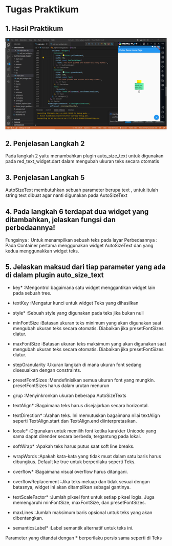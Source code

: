 # Tugas Praktikum

## 1. Hasil Praktikum
![SS Tugas Praktikum](images/SS_Praktikum.PNG)

## 2. Penjelasan Langkah 2
Pada langkah 2 yaitu menambahkan plugin auto_size_text untuk digunakan pada red_text_widget.dart dalam mengubah ukuran teks secara otomatis

## 3. Penjelasan Langkah 5
AutoSizeText membutuhkan sebuah parameter berupa text , untuk itulah string text dibuat agar nanti digunakan pada AutoSizeText 

## 4. Pada langkah 6 terdapat dua widget yang ditambahkan, jelaskan fungsi dan perbedaannya!

Fungsinya : Untuk menampilkan sebuah teks pada layar
Perbedaannya : Pada Container pertama menggunakan widget AutoSizeText dan yang kedua menggunakkan widget teks. 

## 5. Jelaskan maksud dari tiap parameter yang ada di dalam plugin auto_size_text
- key*        :Mengontrol bagaimana satu widget menggantikan widget lain pada sebuah tree.
- textKey     :Mengatur kunci untuk widget Teks yang dihasilkan
- style*      :Sebuah style yang digunakan pada teks jika bukan null
- minFontSize  :Batasan ukuran teks minimum yang akan digunakan saat mengubah ukuran teks secara otomatis. Diabaikan jika presetFontSizes diatur.

- maxFontSize  :Batasan ukuran teks maksimum yang akan digunakan saat mengubah ukuran teks secara otomatis. Diabaikan jika presetFontSizes diatur.

- stepGranularity :Ukuran langkah di mana ukuran font sedang disesuaikan dengan constraints.
- presetFontSizes :Mendefinisikan semua ukuran font yang mungkin. presetFontSizes harus dalam urutan menurun

- grup            :Menyinkronkan ukuran beberapa AutoSizeTexts
- textAlign*      :Bagaimana teks harus disejajarkan secara horizontal.
- textDirection*  :Arahan teks. Ini memutuskan bagaimana nilai textAlign seperti TextAlign.start dan TextAlign.end diinterpretasikan.

- locale* :Digunakan untuk memilih font ketika karakter Unicode yang sama dapat dirender secara berbeda, tergantung pada lokal.

- softWrap* :Apakah teks harus putus saat soft line breaks.
- wrapWords :Apakah kata-kata yang tidak muat dalam satu baris harus dibungkus. Default ke true untuk berperilaku seperti Teks.

- overflow* :Bagaimana visual overflow harus ditangani.
- overflowReplacement :Jika teks meluap dan tidak sesuai dengan batasnya, widget ini akan ditampilkan sebagai gantinya.

- textScaleFactor* :Jumlah piksel font untuk setiap piksel logis. Juga memengaruhi minFontSize, maxFontSize, dan presetFontSizes.

- maxLines :Jumlah maksimum baris opsional untuk teks yang akan dibentangkan.
- semanticsLabel* :Label semantik alternatif untuk teks ini.

Parameter yang ditandai dengan * berperilaku persis sama seperti di Teks
